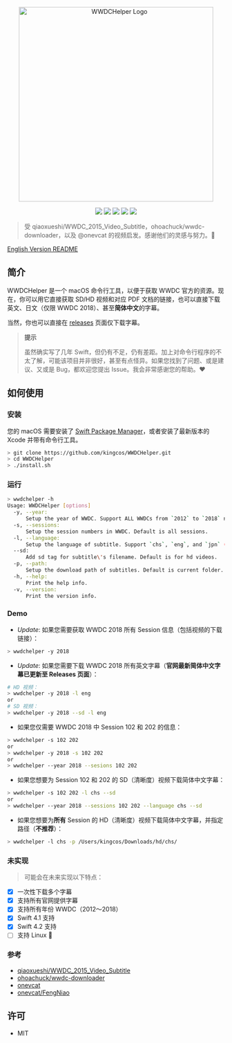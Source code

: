 <p align="center">
<img src="resources/logo.png" alt="WWDCHelper Logo" title="WWDCHelper Logo" width="450">
</p>

<p align="center">
<a href="https://travis-ci.org/kingcos/WWDCHelper"><img src="https://www.travis-ci.org/kingcos/WWDCHelper.svg?branch=master"></a>
<a href="https://codecov.io/gh/kingcos/WWDCHelper"><img src="https://codecov.io/gh/kingcos/WWDCHelper/branch/master/graph/badge.svg"></a>
<img src="https://img.shields.io/badge/Swift-4.2-orange.svg">
<img src="https://img.shields.io/badge/Platform-macOS-red.svg">
<img src="https://img.shields.io/badge/License-MIT-blue.svg">
</p>

> 受 qiaoxueshi/WWDC_2015_Video_Subtitle，ohoachuck/wwdc-downloader，以及 @onevcat 的视频启发。感谢他们的灵感与努力。👏

[English Version README](README.md)

## 简介

WWDCHelper 是一个 macOS 命令行工具，以便于获取 WWDC 官方的资源。现在，你可以用它直接获取 SD/HD 视频和对应 PDF 文档的链接，也可以直接下载英文、日文（仅限 WWDC 2018）、甚至**简体中文**的字幕。

当然，你也可以直接在 [releases](https://github.com/kingcos/WWDCHelper/releases) 页面仅下载字幕。

> **提示**
> 
> 虽然确实写了几年 Swift，但仍有不足，仍有差距。加上对命令行程序的不太了解，可能该项目并非很好，甚至有点怪异。如果您找到了问题、或是建议、又或是 Bug，都欢迎您提出 Issue。我会非常感谢您的帮助。❤️

## 如何使用

### 安装

您的 macOS 需要安装了 [Swift Package Manager](https://swift.org/package-manager/)，或者安装了最新版本的 Xcode 并带有命令行工具。

```sh
> git clone https://github.com/kingcos/WWDCHelper.git
> cd WWDCHelper
> ./install.sh
```

### 运行

```sh
> wwdchelper -h
Usage: WWDCHelper [options]
  -y, --year:
      Setup the year of WWDC. Support ALL WWDCs from `2012` to `2018` now! Default is 2018.
  -s, --sessions:
      Setup the session numbers in WWDC. Default is all sessions.
  -l, --language:
      Setup the language of subtitle. Support `chs`, `eng`, and `jpn` (only WWDC 2018) now! Default is Simplified Chinese.
  --sd:
      Add sd tag for subtitle\'s filename. Default is for hd videos.
  -p, --path:
      Setup the download path of subtitles. Default is current folder.
  -h, --help:
      Print the help info.
  -v, --version:
      Print the version info.
```

### Demo

- *Update*: 如果您需要获取 WWDC 2018 所有 Session 信息（包括视频的下载链接）：

```sh
> wwdchelper -y 2018
```

- *Update*: 如果您需要下载 WWDC 2018 所有英文字幕（**官网最新简体中文字幕已更新至 Releases 页面**）：

```sh
# HD 视频：
> wwdchelper -y 2018 -l eng
or
# SD 视频：
> wwdchelper -y 2018 --sd -l eng
```

- 如果您仅需要 WWDC 2018 中 Session 102 和 202 的信息：

```sh
> wwdchelper -s 102 202
or
> wwdchelper -y 2018 -s 102 202
or
> wwdchelper --year 2018 --sesions 102 202
```

- 如果您想要为 Session 102 和 202 的 SD（清晰度）视频下载简体中文字幕：

```sh
> wwdchelper -s 102 202 -l chs --sd
or
> wwdchelper --year 2018 --sessions 102 202 --language chs --sd
```

- 如果您想要为**所有** Session 的 HD（清晰度）视频下载简体中文字幕，并指定路径（**不推荐**）：

```sh
> wwdchelper -l chs -p /Users/kingcos/Downloads/hd/chs/
```

### 未实现

> 可能会在未来实现以下特点：

- [x] 一次性下载多个字幕
- [x] 支持所有官网提供字幕
- [x] 支持所有年份 WWDC（2012～2018）
- [x] Swift 4.1 支持
- [x] Swift 4.2 支持
- [ ] 支持 Linux 🐧

### 参考

- [qiaoxueshi/WWDC_2015_Video_Subtitle](https://github.com/qiaoxueshi/WWDC_2015_Video_Subtitle)
- [ohoachuck/wwdc-downloader](https://github.com/ohoachuck/wwdc-downloader)
- [onevcat](https://github.com/onevcat)
- [onevcat/FengNiao](https://github.com/onevcat/FengNiao)

## 许可

- MIT
